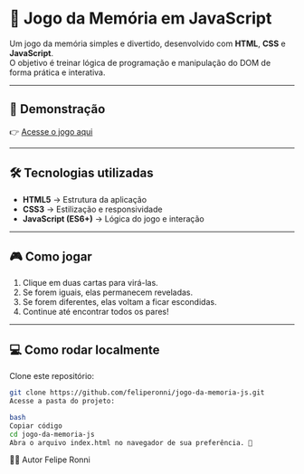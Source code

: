 # 🧩 Jogo da Memória em JavaScript

Um jogo da memória simples e divertido, desenvolvido com **HTML**, **CSS** e **JavaScript**.  
O objetivo é treinar lógica de programação e manipulação do DOM de forma prática e interativa.  

---

## 🚀 Demonstração

👉 [Acesse o jogo aqui](https://feliperonni.github.io/jogo-da-memoria-js/)

---

## 🛠️ Tecnologias utilizadas

- **HTML5** → Estrutura da aplicação  
- **CSS3** → Estilização e responsividade  
- **JavaScript (ES6+)** → Lógica do jogo e interação  

---

## 🎮 Como jogar

1. Clique em duas cartas para virá-las.  
2. Se forem iguais, elas permanecem reveladas.  
3. Se forem diferentes, elas voltam a ficar escondidas.  
4. Continue até encontrar todos os pares!  

---

## 💻 Como rodar localmente

Clone este repositório:

```bash
git clone https://github.com/feliperonni/jogo-da-memoria-js.git
Acesse a pasta do projeto:

bash
Copiar código
cd jogo-da-memoria-js
Abra o arquivo index.html no navegador de sua preferência. 🚀
```

👨‍💻 Autor
Felipe Ronni
